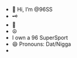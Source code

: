 - 👋 Hi, I’m @96SS
- 🗝️
- 🐾
- ☮️
- I own a 96 SuperSport 
- 😄 Pronouns: Dat/Nigga
- 

<!---
96SS/96SS is a ✨ special ✨ repository because its `README.md` (this file) appears on your GitHub profile.
You can click the Preview link to take a look at your changes.
--->
